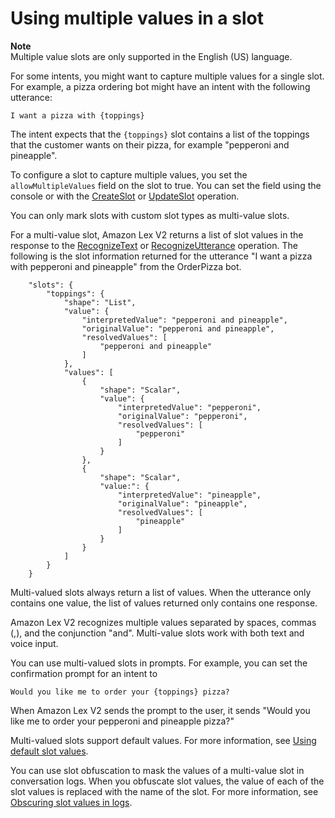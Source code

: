 # Using multiple values in a slot<a name="multi-valued-slots"></a>

**Note**  
Multiple value slots are only supported in the English \(US\) language\.

For some intents, you might want to capture multiple values for a single slot\. For example, a pizza ordering bot might have an intent with the following utterance:

```
I want a pizza with {toppings}
```

The intent expects that the `{toppings}` slot contains a list of the toppings that the customer wants on their pizza, for example "pepperoni and pineapple"\.

To configure a slot to capture multiple values, you set the `allowMultipleValues` field on the slot to true\. You can set the field using the console or with the [CreateSlot](API_CreateSlot.md) or [UpdateSlot](API_UpdateSlot.md) operation\.

You can only mark slots with custom slot types as multi\-value slots\.

For a multi\-value slot, Amazon Lex V2 returns a list of slot values in the response to the [RecognizeText](API_runtime_RecognizeText.md) or [RecognizeUtterance](API_runtime_RecognizeUtterance.md) operation\. The following is the slot information returned for the utterance "I want a pizza with pepperoni and pineapple" from the OrderPizza bot\.

```
    "slots": {
        "toppings": {
            "shape": "List",
            "value": {
                "interpretedValue": "pepperoni and pineapple",
                "originalValue": "pepperoni and pineapple",
                "resolvedValues": [
                    "pepperoni and pineapple"
                ]
            },
            "values": [
                {
                    "shape": "Scalar",
                    "value": {
                        "interpretedValue": "pepperoni",
                        "originalValue": "pepperoni",
                        "resolvedValues": [
                            "pepperoni"
                        ]
                    }
                },
                {
                    "shape": "Scalar",
                    "value:": {
                        "interpretedValue": "pineapple",
                        "originalValue": "pineapple",
                        "resolvedValues": [
                            "pineapple"
                        ]
                    }
                }
            ]
        }
    }
```

Multi\-valued slots always return a list of values\. When the utterance only contains one value, the list of values returned only contains one response\. 

Amazon Lex V2 recognizes multiple values separated by spaces, commas \(,\), and the conjunction "and"\. Multi\-value slots work with both text and voice input\.

You can use multi\-valued slots in prompts\. For example, you can set the confirmation prompt for an intent to

```
Would you like me to order your {toppings} pizza?
```

When Amazon Lex V2 sends the prompt to the user, it sends "Would you like me to order your pepperoni and pineapple pizza?"

Multi\-valued slots support default values\. For more information, see [Using default slot values](context-mgmt-default.md)\.

You can use slot obfuscation to mask the values of a multi\-value slot in conversation logs\. When you obfuscate slot values, the value of each of the slot values is replaced with the name of the slot\. For more information, see [Obscuring slot values in logs](monitoring-obfuscate.md)\.